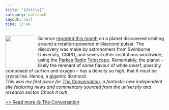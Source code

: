 ```yaml
---
title: "${title}"
category: outreach
layout: null
time: 13:49
---
```

<!-- converted from blosxom format post by dkg 22.1.2022 -->
  <!---- Begin .post ---->
<img src="http://cdn.theconversation.edu.au/files/3162/width440/aapone-20080211000077864970-us-grammys-show-beyonce-original.jpg" width="100" align="left">
Science 
<a href="http://www.sciencemag.org/content/early/2011/08/19/science.1208890.abstract">reported this month</a> on a planet discovered orbiting around a 
rotation-powered millisecond pulsar. The discovery was made by astronomers 
from Swinburne University, CSIRO, and several other institutions worldwide,
using the <a href="http://www.parkes.atnf.csiro.au">Parkes Radio Telescope</a>.
Remarkably, the planet &ndash; likely the remnant of some flavour of white
dwarf, possibly composed of carbon and oxygen &ndash; has a density so high,
that it must be crystalline. Hence, a gigantic diamond. <br><em>This was my
first piece for <a href="http://theconversation.edu.au">The Conversation</a>,
a fantastic new independent site featuring news and commentary sourced from
the university and research sector. Check it out!</em>
<p>
<!-- --------------------------------------------------------- -->
<a href="ihttp://theconversation.edu.au/diamond-planet-found-if-you-like-it-then-you-should-have-put-a-ring-on-it-3069">&gt;&gt; Read more @ The Conversation</a>
<p>
